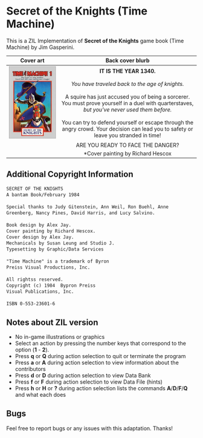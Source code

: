 # Secret of the Knights (Time Machine)

This is a ZIL Implementation of **Secret of the Knights** game book (Time Machine) by Jim Gasperini.

| **Cover art** | **Back cover blurb**|
|:-:|:-:|
|![Cover Art](/images/secret-knights.jpg)|**IT IS THE YEAR 1340.**<br><br>*You have traveled back to the age of knights.*<br><br>A squire has just accused you of being a sorcerer. You must prove yourself in a duel with quarterstaves, *but you've never used them before.*<br><br>You can try to defend yourself or escape through the angry crowd. Your decision can lead you to safety or leave you stranded in time!|
| |ARE YOU READY TO FACE THE DANGER?|
| |*Cover painting by Richard Hescox|

## Additional Copyright Information 

```
SECRET OF THE KNIGHTS
A bantam Book/February 1984

Special thanks to Judy Gitenstein, Ann Weil, Ron Buehl, Anne Greenberg, Nancy Pines, David Harris, and Lucy Salvino.

Book design by Alex Jay.
Cover painting by Richard Hescox.
Cover design by Alex Jay.
Mechanicals by Susan Leung and Studio J.
Typesetting by Graphic/Data Services

"Time Machine" is a trademark of Byron
Preiss Visual Productions, Inc.

All rightss reserved.
Copyright (c) 1984  Bypron Preiss
Visual Publications, Inc.

ISBN 0-553-23601-6
```

## Notes about ZIL version

- No in-game illustrations or graphics
- Select an action by pressing the number keys that correspond to the option (**1** - **2**).
- Press **q** or **Q** during action selection to quit or terminate the program
- Press **a** or **A** during action selection to view information about the contributors
- Press **d** or **D** during action selection to view Data Bank
- Press **f** or **F** during action selection to view Data File (hints)
- Press **h** or **H** or **?** during action selection lists the commands **A**/**D**/**F**/**Q** and what each does 

## Bugs

Feel free to report bugs or any issues with this adaptation. Thanks!
